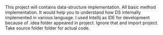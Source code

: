 This project will contains data-structure implementation.
All basic method implementation. It would help you to understand how DS internally implemented in various language.
I used Intellij as IDE for development because of .idea folder appeared in  project. Ignore that and import project. Take source folder folder for actual code.

